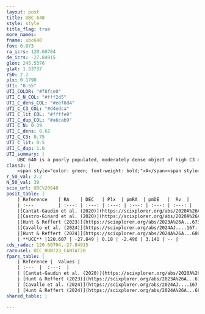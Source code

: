 ```yaml
---
layout: post
title: UBC 640
style: style
title_flag: true
more_names: 
fname: ubc640
fov: 0.073
ra_icrs: 120.60704
de_icrs: -27.84915
glon: 245.5376
glat: 1.53737
r50: 2.2
plx: 0.1798
UTI: "0.55"
UTI_COLOR: "#f8fce0"
UTI_C_N_COL: "#fff2d5"
UTI_C_dens_COL: "#eef8d4"
UTI_C_C3_COL: "#d4edca"
UTI_C_lit_COL: "#ffffe8"
UTI_C_dup_COL: "#a6cab9"
UTI_C_N: 0.39
UTI_C_dens: 0.62
UTI_C_C3: 0.75
UTI_C_lit: 0.5
UTI_C_dup: 1.0
UTI_summary: |
    UBC 640 is a poorly populated, moderately dense object of high C3 quality. It is moderately studied in the literature.
class3: |
    <span style="color: green; font-weight: bold;">A</span><span style="color: #FFC300; font-weight: bold;">B</span>
r_50_val: 2.2
N_50_val: 39
scix_url: UBC%20640
posit_table: |
    | Reference    | RA    | DEC   | Plx  | pmRA  | pmDE   |  Rv  |
    | :---         | :---: | :---: | :---: | :---: | :---: | :---: |
    |[Cantat-Gaudin et al. (2020)](https://scixplorer.org/abs/2020A%26A...640A...1C) | 120.586 | -27.873 | 0.185 | -2.483 | 3.152 | -- |
    |[Castro-Ginard et al. (2020)](https://scixplorer.org/abs/2020A%26A...635A..45C) | 120.565 | -27.879 | 0.186 | -2.477 | 3.138 | -- |
    |[Hunt & Reffert (2023)](https://scixplorer.org/abs/2023A%26A...673A.114H) | 120.624 | -27.83 | 0.186 | -2.496 | 3.148 | -- |
    |[Cavallo et al. (2024)](https://scixplorer.org/abs/2024AJ....167...12C) | 120.601 | -27.853 | 0.185 | -- | -- | -- |
    |[Hunt & Reffert (2024)](https://scixplorer.org/abs/2024A%26A...686A..42H) | 120.624 | -27.83 | 0.186 | -2.496 | 3.148 | -- |
    | **UCC** |120.607 | -27.849 | 0.18 | -2.496 | 3.141 | -- | 
cds_radec: 120.60704,-27.84915
carousel: UCC_HUNT23_CANTAT20
fpars_table: |
    | Reference |  Values |
    | :---  |  :---:  |
    | [Cantat-Gaudin et al. (2020)](https://scixplorer.org/abs/2020A%26A...640A...1C) | `AVNN=0.71, DMNN=13.36, AgeNN=7.94` |
    | [Hunt & Reffert (2023)](https://scixplorer.org/abs/2023A%26A...673A.114H) | `AV50=0.749, diffAV50=1.002, MOD50=13.726, logAge50=7.84` |
    | [Cavallo et al. (2024)](https://scixplorer.org/abs/2024AJ....167...12C) | `AV50=1.0, dMod50=13.01, logAge50=7.85, [Fe/H]50=-0.51` |
    | [Hunt & Reffert (2024)](https://scixplorer.org/abs/2024A%26A...686A..42H) | `MassJ=317.426` |
shared_table: |
    
---
```

